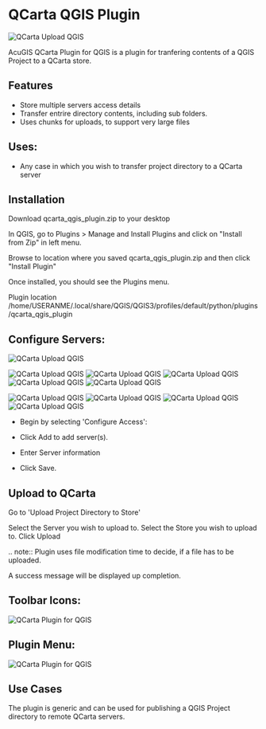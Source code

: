 # QCarta QGIS Plugin


![QCarta Upload QGIS](docs/qcarta6.png)

AcuGIS QCarta Plugin for QGIS is a plugin for tranfering contents of a QGIS Project to a QCarta store.

## Features

- Store multiple servers access details
- Transfer entrire directory contents, including sub folders.
- Uses chunks for uploads, to support very large files

## Uses:

- Any case in which you wish to transfer project directory to a QCarta server

## Installation

Download qcarta_qgis_plugin.zip to your desktop

In QGIS, go to Plugins > Manage and Install Plugins and click on "Install from Zip" in left menu.

Browse to location where you saved qcarta_qgis_plugin.zip and then click "Install Plugin"

Once installed, you should see the Plugins menu.

Plugin location /home/USERANME/.local/share/QGIS/QGIS3/profiles/default/python/plugins/qcarta_qgis_plugin

## Configure Servers:

![QCarta Upload QGIS](docs/qcarta3.png)


![QCarta Upload QGIS](docs/qcarta01.png)
![QCarta Upload QGIS](docs/qcarta1.png)
![QCarta Upload QGIS](docs/qcarta02.png)
![QCarta Upload QGIS](docs/qcarta2.png)
![QCarta Upload QGIS](docs/qcarta03.png)

![QCarta Upload QGIS](docs/qcarta4.png)
![QCarta Upload QGIS](docs/qcarta5.png)
![QCarta Upload QGIS](docs/qcarta6.png)
![QCarta Upload QGIS](docs/qcarta7.png)

- Begin by selecting 'Configure Access':

- Click Add to add server(s).

- Enter Server information

- Click Save.

## Upload to QCarta

Go to 'Upload Project Directory to Store'

Select the Server you wish to upload to.
Select the Store you wish to upload to.
Click Upload

.. note::
    Plugin uses file modification time to decide, if a file has to be uploaded.
    
A success message will be displayed up completion.


## Toolbar Icons:

![QCarta Plugin for QGIS](docs/PluginToolbar.fw.png)


## Plugin Menu:

![QCarta Plugin for QGIS](docs/Menu.png)

## Use Cases


The plugin is generic and can be used for publishing a QGIS Project directory to remote QCarta servers.

